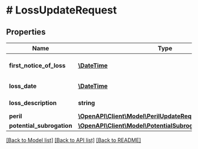 # # LossUpdateRequest

## Properties

Name | Type | Description | Notes
------------ | ------------- | ------------- | -------------
**first_notice_of_loss** | [**\DateTime**](\DateTime.md) | The first notice of loss | [optional]
**loss_date** | [**\DateTime**](\DateTime.md) | The loss daet |
**loss_description** | **string** | The loss description | [optional]
**peril** | [**\OpenAPI\Client\Model\PerilUpdateRequest**](PerilUpdateRequest.md) |  | [optional]
**potential_subrogation** | [**\OpenAPI\Client\Model\PotentialSubrogationUpdateRequest**](PotentialSubrogationUpdateRequest.md) |  | [optional]

[[Back to Model list]](../../README.md#models) [[Back to API list]](../../README.md#endpoints) [[Back to README]](../../README.md)
